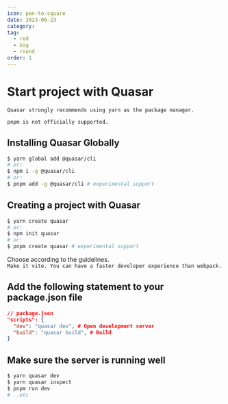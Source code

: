 ```yaml
---
icon: pen-to-square
date: 2023-06-23
category:
tag:
  - red
  - big
  - round
order: 1
---
```


# Start project with Quasar

`Quasar strongly recommends using yarn as the package manager.`

`pnpm is not officially supported.`

## Installing Quasar Globally

```sh
$ yarn global add @quasar/cli
# or:
$ npm i -g @quasar/cli
# or:
$ pnpm add -g @quasar/cli # experimental support
```

## Creating a project with Quasar

```sh
$ yarn create quasar
# or:
$ npm init quasar
# or:
$ pnpm create quasar # experimental support
```

Choose according to the guidelines. <br />
`Make it vite. You can have a faster developer experience than webpack.`

## Add the following statement to your package.json file

```json
// package.json
"scripts": {
  "dev": "quasar dev", # Open development server
  "build": "quasar build", # Build
}
```

## Make sure the server is running well

```sh
$ yarn quasar dev
$ yarn quasar inspect
$ pnpm run dev
# ..etc
```

